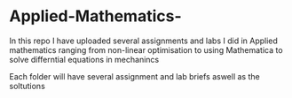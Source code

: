 # Applied-Mathematics-
In this repo I have uploaded several assignments and labs I did in Applied mathematics ranging from non-linear optimisation to using Mathematica to solve differntial equations in mechanincs 

Each folder will have several assignment and lab briefs aswell as the soltutions
